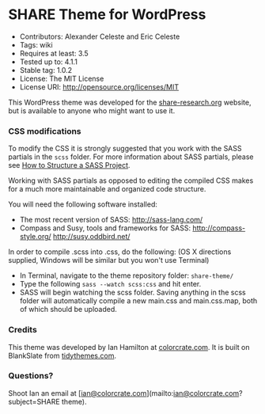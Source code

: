 # SHARE Theme for WordPress

- Contributors: Alexander Celeste and Eric Celeste
- Tags: wiki
- Requires at least: 3.5
- Tested up to: 4.1.1
- Stable tag: 1.0.2
- License: The MIT License
- License URI: http://opensource.org/licenses/MIT

This WordPress theme was developed for the [share-research.org](http://share-research.org) website, but is available to anyone who might want to use it.

### CSS modifications

To modify the CSS it is strongly suggested that you work with the SASS partials in the ```scss``` folder. For more information about SASS partials, please see [How to Structure a SASS Project](http://thesassway.com/beginner/how-to-structure-a-sass-project).

Working with SASS partials as opposed to editing the compiled CSS makes for a much more maintainable and organized code structure.

You will need the following software installed:

* The most recent version of SASS: http://sass-lang.com/
* Compass and Susy, tools and frameworks for SASS: http://compass-style.org/ http://susy.oddbird.net/

In order to compile .scss into .css, do the following: (OS X directions supplied, Windows will be similar but you won't use Terminal)

* In Terminal, navigate to the theme repository folder: ```share-theme/```
* Type the following ```sass --watch scss:css``` and hit enter.
* SASS will begin watching the scss folder. Saving anything in the scss folder will automatically compile a new main.css and main.css.map, both of which should be uploaded.

### Credits

This theme was developed by Ian Hamilton at [colorcrate.com](http://colorcrate.com). It is built on BlankSlate from [tidythemes.com](http://tidythemes.com).

### Questions?

Shoot Ian an email at [ian@colorcrate.com](mailto:ian@colorcrate.com?subject=SHARE theme).